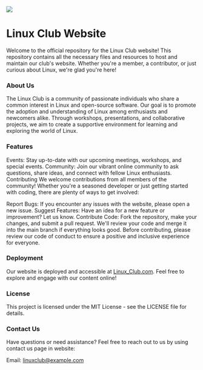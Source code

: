 <img src="https://github.com/Romit77/Linux-Club-Website-v2/blob/main/public/logo.png" style="display: block;  margin-left: auto;margin-right: auto;" />
    
<h1>Linux Club Website</h1>
<p>Welcome to the official repository for the Linux Club website! This repository contains all the necessary files and resources to host and maintain our club's website. Whether you're a member, a contributor, or just curious about Linux, we're glad you're here!</p>

<h3>About Us</h3>
<p>The Linux Club is a community of passionate individuals who share a common interest in Linux and open-source software. Our goal is to promote the adoption and understanding of Linux among enthusiasts and newcomers alike. Through workshops, presentations, and collaborative projects, we aim to create a supportive environment for learning and exploring the world of Linux.</p>

<h3>Features</h3>
Events: Stay up-to-date with our upcoming meetings, workshops, and special events.
Community: Join our vibrant online community to ask questions, share ideas, and connect with fellow Linux enthusiasts.
Contributing
We welcome contributions from all members of the community! Whether you're a seasoned developer or just getting started with coding, there are plenty of ways to get involved:

Report Bugs: If you encounter any issues with the website, please open a new issue.
Suggest Features: Have an idea for a new feature or improvement? Let us know.
Contribute Code: Fork the repository, make your changes, and submit a pull request. We'll review your code and merge it into the main branch if everything looks good.
Before contributing, please review our code of conduct to ensure a positive and inclusive experience for everyone.

<h3>Deployment</h3>
Our website is deployed and accessible at <a href="https://linux-vitb.vercel.app/">Linux_Club.com</a>. Feel free to explore and engage with our content online!

<h3>License</h3>
This project is licensed under the MIT License - see the LICENSE file for details.

<h3>Contact Us</h3>
Have questions or need assistance? Feel free to reach out to us by using contact us page in website:

Email: linuxclub@example.com
